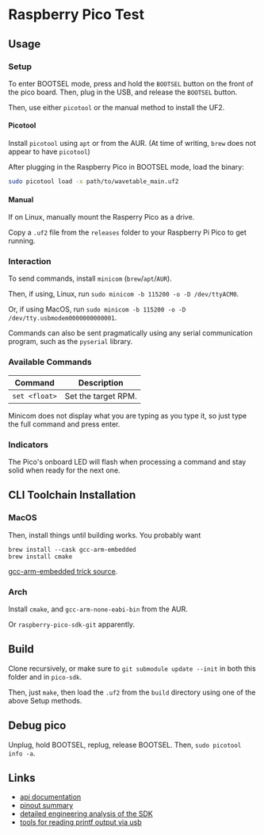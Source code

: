 # Raspberry Pico Test

## Usage

### Setup

To enter BOOTSEL mode, press and hold the `BOOTSEL` button on the front of the pico board. Then, plug in the USB, and release the `BOOTSEL` button. 

Then, use either `picotool` or the manual method to install the UF2.

#### Picotool

Install `picotool` using `apt` or from the AUR. (At time of writing, `brew` does not appear to have `picotool`) 

After plugging in the Raspberry Pico in BOOTSEL mode, load the binary:
```sh 
sudo picotool load -x path/to/wavetable_main.uf2
```

#### Manual 

If on Linux, manually mount the Rasperry Pico as a drive.

Copy a `.uf2` file from the `releases` folder to your Raspberry Pi Pico to get running.
### Interaction

To send commands, install `minicom` (`brew`/`apt`/`AUR`).

Then, if using, Linux, run `sudo minicom -b 115200 -o -D /dev/ttyACM0`.

Or, if using MacOS, run `sudo minicom -b 115200 -o -D /dev/tty.usbmodem0000000000001`.

Commands can also be sent pragmatically using any serial communication program, such as the `pyserial` library.

### Available Commands

| Command       | Description         |
|---------------|---------------------|
| `set <float>` | Set the target RPM. |

Minicom does not display what you are typing as you type it, so just type the full command and press enter.

### Indicators

The Pico's onboard LED will flash when processing a command and stay solid when ready for the next one.

## CLI Toolchain Installation

### MacOS

Then, install things until building works. You probably want
```
brew install --cask gcc-arm-embedded
brew install cmake
```

[gcc-arm-embedded trick source](https://gist.github.com/joegoggins/7763637).

### Arch

Install `cmake`, and `gcc-arm-none-eabi-bin` from the AUR.

Or `raspberry-pico-sdk-git` apparently.

## Build

Clone recursively, or make sure to `git submodule update --init` in both this folder and in `pico-sdk`.

Then, just `make`, then load the `.uf2` from the `build` directory using one of the above Setup methods.

## Debug pico
Unplug, hold BOOTSEL, replug, release BOOTSEL. Then, `sudo picotool info -a`.

## Links
- [api documentation](https://raspberrypi.github.io/pico-sdk-doxygen/index.html)
- [pinout summary](https://microcontrollerslab.com/raspberry-pi-pico-pinout-features-programming-peripherals/)
- [detailed engineering analysis of the SDK](https://www.stereorocker.co.uk/2021/02/14/raspberry-pi-pico-displays-fonts-portability/)
- [tools for reading printf output via usb](https://www.raspberrypi.org/forums/viewtopic.php?t=302227)

